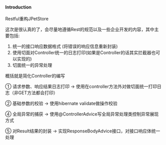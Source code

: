 #### Introduction
Restful重构JPetStore

这次是很认真的了，会尽量地遵循Rest的规范以及一些企业开发的内容，其中主要包括:
1. 统一的接口响应数据格式 (将错误的响应信息重新封装)
2. 使用切面对Controller统一的日志打印(如果是Controller的话其实拦截器也可以实现的)
3. 切面统一的异常处理

概括就是简化Controller的编写

① 请求参数、响应结果日志打印 -> 使用在controller方法外对做切面统一打印日志（非GET方法都会打印）

② 基础参数的校验 -> 使用hibernate validate做操作校验

④ 全局异常的捕获 -> 使用@ControllerAdvice写全局异常处理类控制异常展现方式

⑤ 对Result结果的封装 -> 实现ResponseBodyAdvice接口，对接口响应体统一处理